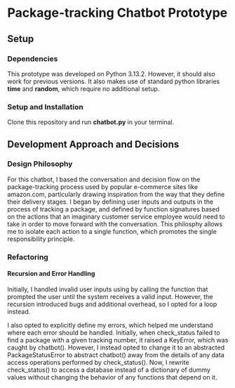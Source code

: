 # Package-tracking Chatbot Prototype
## Setup
### Dependencies
This prototype was developed on Python 3.13.2. However, it should also work for previous versions. It also makes use of standard python libraries **time** and **random**, which require no additional setup.
### Setup and Installation
Clone this repository and run **chatbot.py** in your terminal. 
## Development Approach and Decisions
### Design Philosophy
For this chatbot, I based the conversation and decision flow on the package-tracking process used by popular e-commerce sites like amazon.com, particularly drawing inspiration from the way that they define their delivery stages. I began by defining user inputs and outputs in the process of tracking a package, and defined by function signatures based on the actions that an imaginary customer service employee would need to take in order to move forward with the conversation. This philosphy allows me to isolate each action to a single function, which promotes the single responsibility principle. 

### Refactoring 
#### Recursion and Error Handling 
Initially, I handled invalid user inputs using by calling the function that prompted the user until the system receives a valid input. However, the recursion introduced bugs and additional overhead, so I opted for a loop instead.

I also opted to explicitly define my errors, which helped me understand where each error should be handled. Initially, when check_status failed to find a package with a given tracking number, it raised a KeyError, which was caught by chatbot(). However, I instead opted to change it to an abstracted PackageStatusError to abstract chatbot() away from the details of any data access operations performed by check_status(). Now, I rewrite check_status() to access a database instead of a dictionary of dummy values without changing the behavior of any functions that depend on it.

